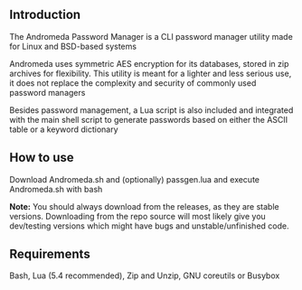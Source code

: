 ## Introduction
The Andromeda Password Manager is a CLI password manager utility made for Linux and BSD-based systems

Andromeda uses symmetric AES encryption for its databases, stored in zip archives for flexibility. This utility is meant for a lighter and less serious use, it does not replace the complexity and security of commonly used password managers

Besides password management, a Lua script is also included and integrated with the main shell script to generate passwords based on either the ASCII table or a keyword dictionary

## How to use
Download Andromeda.sh and (optionally) passgen.lua and execute Andromeda.sh with bash

**Note:** You should always download from the releases, as they are stable versions. Downloading from the repo source will most likely give you dev/testing versions which might have bugs and unstable/unfinished code.
## Requirements
Bash, Lua (5.4 recommended), Zip and Unzip, GNU coreutils or Busybox
